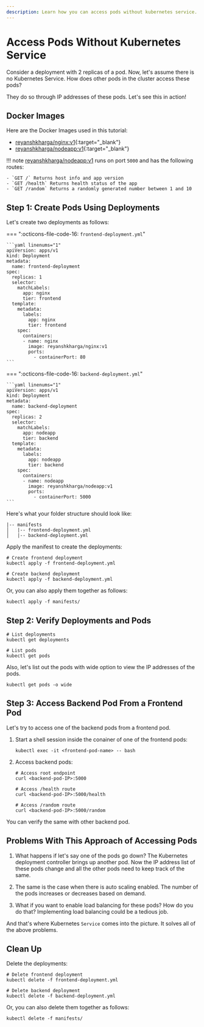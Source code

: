 ```yaml
---
description: Learn how you can access pods without kubernetes service. simplify container management for your apps.
---
```


# Access Pods Without Kubernetes Service

Consider a deployment with 2 replicas of a pod. Now, let's assume there is no Kubernetes Service. How does other pods in the cluster access these pods?

They do so through IP addresses of these pods. Let's see this in action!

## Docker Images

Here are the Docker Images used in this tutorial:

- [reyanshkharga/nginx:v1]{:target="_blank"}
- [reyanshkharga/nodeapp:v1]{:target="_blank"}

!!! note
    [reyanshkharga/nodeapp:v1] runs on port `5000` and has the following routes:

    - `GET /` Returns host info and app version
    - `GET /health` Returns health status of the app
    - `GET /random` Returns a randomly generated number between 1 and 10


## Step 1: Create Pods Using Deployments

Let's create two deployments as follows:

=== ":octicons-file-code-16: `frontend-deployment.yml`"

    ```yaml linenums="1"
    apiVersion: apps/v1
    kind: Deployment
    metadata:
      name: frontend-deployment
    spec:
      replicas: 1
      selector:
        matchLabels:
          app: nginx
          tier: frontend
      template:
        metadata:
          labels:
            app: nginx
            tier: frontend
        spec:
          containers:
          - name: nginx
            image: reyanshkharga/nginx:v1
            ports:
              - containerPort: 80
    ```

=== ":octicons-file-code-16: `backend-deployment.yml`"

    ```yaml linenums="1"
    apiVersion: apps/v1
    kind: Deployment
    metadata:
      name: backend-deployment
    spec:
      replicas: 2
      selector:
        matchLabels:
          app: nodeapp
          tier: backend
      template:
        metadata:
          labels:
            app: nodeapp
            tier: backend
        spec:
          containers:
          - name: nodeapp
            image: reyanshkharga/nodeapp:v1
            ports:
              - containerPort: 5000
    ```

Here's what your folder structure should look like:

```
|-- manifests
│   |-- frontend-deployment.yml
│   |-- backend-deployment.yml
```

Apply the manifest to create the deployments:

```
# Create frontend deployment
kubectl apply -f frontend-deployment.yml

# Create backend deployment
kubectl apply -f backend-deployment.yml
```

Or, you can also apply them together as follows:

```
kubectl apply -f manifests/
```


## Step 2: Verify Deployments and Pods

```
# List deployments
kubectl get deployments

# List pods
kubectl get pods
```

Also, let's list out the pods with wide option to view the IP addresses of the pods.

```
kubectl get pods -o wide
```


## Step 3: Access Backend Pod From a Frontend Pod

Let's try to access one of the backend pods from a frontend pod.

1. Start a shell session inside the conainer of one of the frontend pods:

    ```
    kubectl exec -it <frontend-pod-name> -- bash
    ```

2. Access backend pods:

    ```
    # Access root endpoint
    curl <backend-pod-IP>:5000

    # Access /health route
    curl <backend-pod-IP>:5000/health

    # Access /random route
    curl <backend-pod-IP>:5000/random
    ```

You can verify the same with other backend pod.


## Problems With This Approach of Accessing Pods

1. What happens if let's say one of the pods go down? The Kubernetes deployment controller brings up another pod. Now the IP address list of these pods change and all the other pods need to keep track of the same.

2. The same is the case when there is auto scaling enabled. The number of the pods increases or decreases based on demand.

3. What if you want to enable load balancing for these pods? How do you do that? Implementing load balancing could be a tedious job.

And that's where Kubernetes `Service` comes into the picture. It solves all of the above problems.


## Clean Up

Delete the deployments:

```
# Delete frontend deployment
kubectl delete -f frontend-deployment.yml

# Delete backend deployment
kubectl delete -f backend-deployment.yml
```

Or, you can also delete them together as follows:

```
kubectl delete -f manifests/
```




<!-- Hyperlinks -->
[reyanshkharga/nginx:v1]: https://hub.docker.com/r/reyanshkharga/nginx
[reyanshkharga/nodeapp:v1]: https://hub.docker.com/r/reyanshkharga/nodeapp